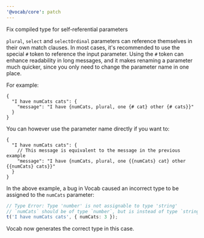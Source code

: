 ```yaml
---
'@vocab/core': patch
---
```


Fix compiled type for self-referential parameters

`plural`, `select` and `selectOrdinal` parameters can reference themselves in their own match clauses.
In most cases, it's recommended to use the special `#` token to reference the input parameter.
Using the `#` token can enhance readability in long messages, and it makes renaming a parameter much quicker, since you only need to change the parameter name in one place.

For example:

```jsonc
{
  "I have numCats cats": {
    "message": "I have {numCats, plural, one {# cat} other {# cats}}"
  }
}
```

You can however use the parameter name directly if you want to:

```jsonc
{
  "I have numCats cats": {
    // This message is equivalent to the message in the previous example
    "message": "I have {numCats, plural, one {{numCats} cat} other {{numCats} cats}}"
  }
}
```

In the above example, a bug in Vocab caused an incorrect type to be assigned to the `numCats` parameter:

```ts
// Type Error: Type 'number' is not assignable to type 'string'
// `numCats` should be of type `number`, but is instead of type `string`
t('I have numCats cats', { numCats: 3 });
```

Vocab now generates the correct type in this case.
